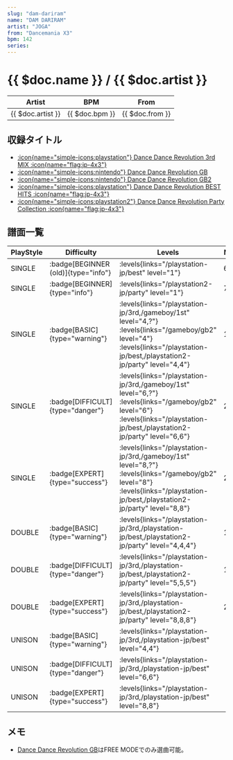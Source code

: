 ```yaml
---
slug: "dam-dariram"
name: "DAM DARIRAM"
artist: "JOGA"
from: "Dancemania X3"
bpm: 142
series:
---
```


# {{ $doc.name }} / {{ $doc.artist }}

|Artist|BPM|From|
|------|---|----|
|{{ $doc.artist }}|{{ $doc.bpm }}|{{ $doc.from }}|

## 収録タイトル

- [:icon{name="simple-icons:playstation"} Dance Dance Revolution 3rd MIX :icon{name="flag:jp-4x3"}](/playstation-jp/3rd)
- [:icon{name="simple-icons:nintendo"} Dance Dance Revolution GB](/gameboy/1st)
- [:icon{name="simple-icons:nintendo"} Dance Dance Revolution GB2](/gameboy/gb2)
- [:icon{name="simple-icons:playstation"} Dance Dance Revolution BEST HITS :icon{name="flag:jp-4x3"}](/playstation-jp/best)
- [:icon{name="simple-icons:playstation2"} Dance Dance Revolution Party Collection :icon{name="flag:jp-4x3"}](/playstation2-jp/party)

## 譜面一覧

|PlayStyle|Difficulty|Levels|Notes|Movie|
|---------|----------|------|-----|-----|
|SINGLE| :badge[BEGINNER (old)]{type="info"}| :levels{links="/playstation-jp/best" level="1"}|65/0||
|SINGLE| :badge[BEGINNER]{type="info"}| :levels{links="/playstation2-jp/party" level="1"}|78/0||
|SINGLE| :badge[BASIC]{type="warning"}| :levels{links="/playstation-jp/3rd,/gameboy/1st" level="4,?"} :levels{links="/gameboy/gb2" level="4"} :levels{links="/playstation-jp/best,/playstation2-jp/party" level="4,4"}|133/0||
|SINGLE| :badge[DIFFICULT]{type="danger"}| :levels{links="/playstation-jp/3rd,/gameboy/1st" level="6,?"} :levels{links="/gameboy/gb2" level="6"} :levels{links="/playstation-jp/best,/playstation2-jp/party" level="6,6"}|219/0||
|SINGLE| :badge[EXPERT]{type="success"}| :levels{links="/playstation-jp/3rd,/gameboy/1st" level="8,?"} :levels{links="/gameboy/gb2" level="8"} :levels{links="/playstation-jp/best,/playstation2-jp/party" level="8,8"}|298/0||
|DOUBLE| :badge[BASIC]{type="warning"}| :levels{links="/playstation-jp/3rd,/playstation-jp/best,/playstation2-jp/party" level="4,4,4"}|192/0||
|DOUBLE| :badge[DIFFICULT]{type="danger"}| :levels{links="/playstation-jp/3rd,/playstation-jp/best,/playstation2-jp/party" level="5,5,5"}|195/0||
|DOUBLE| :badge[EXPERT]{type="success"}| :levels{links="/playstation-jp/3rd,/playstation-jp/best,/playstation2-jp/party" level="8,8,8"}|282/0||
|UNISON| :badge[BASIC]{type="warning"}| :levels{links="/playstation-jp/3rd,/playstation-jp/best" level="4,4"}|||
|UNISON| :badge[DIFFICULT]{type="danger"}| :levels{links="/playstation-jp/3rd,/playstation-jp/best" level="6,6"}|||
|UNISON| :badge[EXPERT]{type="success"}| :levels{links="/playstation-jp/3rd,/playstation-jp/best" level="8,8"}|||

## メモ

- [Dance Dance Revolution GB](/series/gb)はFREE MODEでのみ選曲可能。
